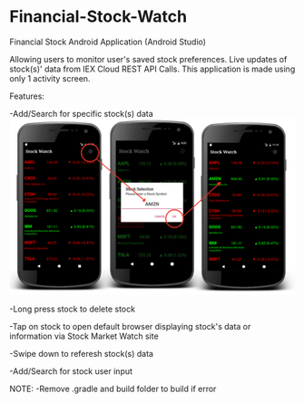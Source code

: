 # Financial-Stock-Watch

Financial Stock Android Application (Android Studio) 

Allowing users to monitor user's saved stock preferences. Live updates of stock(s)' data from IEX Cloud REST API Calls.
This application is made using only 1 activity screen.

Features:

-Add/Search for specific stock(s) data 
![Add](ReadMeImages/Add.png)


-Long press stock to delete stock 

-Tap on stock to open default browser displaying stock's data or information via Stock Market Watch site

-Swipe down to referesh stock(s) data  

-Add/Search for stock user input 


NOTE: 
-Remove .gradle and build folder to build if error 
